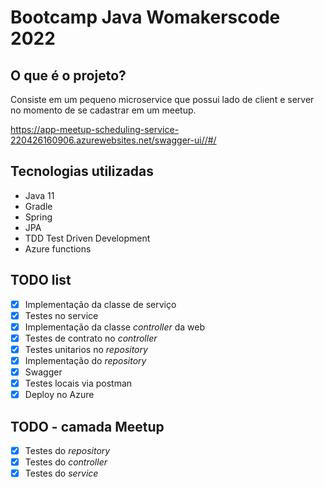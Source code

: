 # Bootcamp Java Womakerscode 2022

## O que é o projeto?

Consiste em um pequeno microservice que possui lado de client e server no momento de se cadastrar em um meetup.

https://app-meetup-scheduling-service-220426160906.azurewebsites.net/swagger-ui//#/

## Tecnologias utilizadas

- Java 11
- Gradle
- Spring
- JPA
- TDD Test Driven Development
- Azure functions


## TODO list
- [X] Implementação da classe de serviço
- [X] Testes no service
- [X] Implementação da classe *controller* da web
- [X] Testes de contrato no *controller*
- [X] Testes unitarios no *repository*
- [X] Implementação do *repository*
- [X] Swagger
- [X] Testes locais via postman
- [X] Deploy no Azure

## TODO - camada Meetup
- [X] Testes do *repository*
- [X] Testes do *controller*
- [X] Testes do *service*
